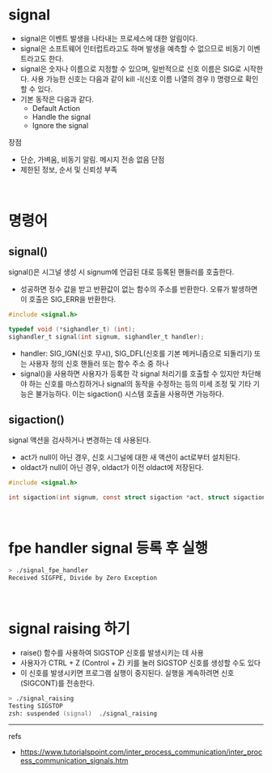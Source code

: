 # signal
- signal은 이벤트 발생을 나타내는 프로세스에 대한 알림이다. 
- signal은 소프트웨어 인터럽트라고도 하며 발생을 예측할 수 없으므로 비동기 이벤트라고도 한다.
- signal은 숫자나 이름으로 지정할 수 있으며, 일반적으로 신호 이름은 SIG로 시작한다. 사용 가능한 신호는 다음과 같이 kill -l(신호 이름 나열의 경우 l) 명령으로 확인할 수 있다.
- 기본 동작은 다음과 같다.
    - Default Action
    - Handle the signal
    - Ignore the signal

장점
- 단순, 가벼움, 비동기 알림. 메시지 전송 없음
단점
- 제한된 정보, 순서 및 신뢰성 부족

<br>

# 명령어 
## signal()
signal()은 시그널 생성 시 signum에 언급된 대로 등록된 핸들러를 호출한다. 
- 성공하면 정수 값을 받고 반환값이 없는 함수의 주소를 반환한다. 오류가 발생하면 이 호출은 SIG_ERR을 반환한다.
```c
#include <signal.h>

typedef void (*sighandler_t) (int);
sighandler_t signal(int signum, sighandler_t handler);
```
-  handler: SIG_IGN(신호 무시), SIG_DFL(신호를 기본 메커니즘으로 되돌리기) 또는 사용자 정의 신호 핸들러 또는 함수 주소 중 하나
- signal()을 사용하면 사용자가 등록한 각 signal 처리기를 호출할 수 있지만 차단해야 하는 신호를 마스킹하거나 signal의 동작을 수정하는 등의 미세 조정 및 기타 기능은 불가능하다. 이는 sigaction() 시스템 호출을 사용하면 가능하다.

## sigaction()
 signal 액션을 검사하거나 변경하는 데 사용된다. 
 - act가 null이 아닌 경우, 신호 시그널에 대한 새 액션이 act로부터 설치된다. 
 - oldact가 null이 아닌 경우, oldact가 이전 oldact에 저장된다.
```c
#include <signal.h>

int sigaction(int signum, const struct sigaction *act, struct sigaction *oldact)
```

<br>

# fpe handler signal 등록 후 실행 
```zsh
> ./signal_fpe_handler
Received SIGFPE, Divide by Zero Exception
```

<br>

# signal raising 하기 
- raise() 함수를 사용하여 SIGSTOP 신호를 발생시키는 데 사용
- 사용자가 CTRL + Z (Control + Z) 키를 눌러 SIGSTOP 신호를 생성할 수도 있다
- 이 신호를 발생시키면 프로그램 실행이 중지된다. 실행을 계속하려면 신호(SIGCONT)를 전송한다.
```zsh
> ./signal_raising
Testing SIGSTOP
zsh: suspended (signal)  ./signal_raising
```

---
refs
- https://www.tutorialspoint.com/inter_process_communication/inter_process_communication_signals.htm